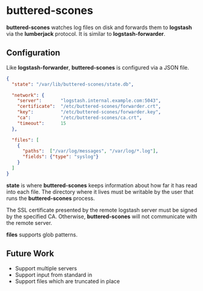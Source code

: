 # buttered-scones

**buttered-scones** watches log files on disk and forwards them to **logstash**
via the **lumberjack** protocol. It is similar to **logstash-forwarder**.

## Configuration

Like **logstash-forwarder**, **buttered-scones** is configured via a JSON file.

```json
{
  "state": "/var/lib/buttered-scones/state.db",

  "network": {
    "server":       "logstash.internal.example.com:5043",
    "certificate":  "/etc/buttered-scones/forwarder.crt",
    "key":          "/etc/buttered-scones/forwarder.key",
    "ca":           "/etc/buttered-scones/ca.crt",
    "timeout":      15
  },

  "files": [
    {
      "paths":  ["/var/log/messages", "/var/log/*.log"],
      "fields": {"type": "syslog"}
    }
  ]
}
```

**state** is where **buttered-scones** keeps information about how far it has
read into each file. The directory where it lives must be writable by the
user that runs the **buttered-scones** process.

The SSL certificate presented by the remote logstash server must be signed
by the specified CA. Otherwise, **buttered-scones** will not communicate with
the remote server.

**files** supports glob patterns.

## Future Work

* Support multiple servers
* Support input from standard in
* Support files which are truncated in place

